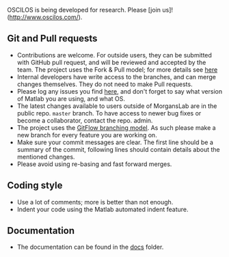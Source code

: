 OSCILOS is being developed for research. Please [join us]!(http://www.oscilos.com/). 

## Git and Pull requests
* Contributions are welcome. For outside users, they can be submitted with GitHub pull request, and will be reviewed and accepted by the team. The project uses the Fork & Pull model; for more details see [here](https://help.github.com/articles/using-pull-requests)
* Internal developers have write access to the branches, and can merge changes themselves. They do not need to make Pull requests. 
* Please log any issues you find [here](https://github.com/MorgansLab/OSCILOS-1.2/issues), and don't forget to say what version of Matlab you are using, and what OS. 
* The latest changes available to users outside of MorgansLab are in the public repo. `master` branch. To have access to newer bug fixes or become a collaborator, contact the repo. admin. 
* The project uses the [GitFlow branching model](http://nvie.com/posts/a-successful-git-branching-model/). As such please make a new branch for every feature you are working on.
* Make sure your commit messages are clear. The first line should be a summary of the commit, following lines should contain details about the mentioned changes. 
* Please avoid using re-basing and fast forward merges. 

## Coding style
* Use a lot of comments; more is better than not enough. 
* Indent your code using the Matlab automated indent feature. 

## Documentation
* The documentation can be found in the [docs](docs) folder. 